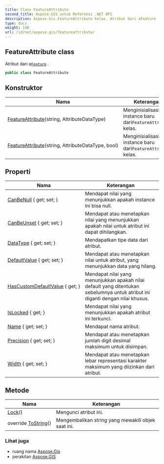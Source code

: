 ```yaml
---
title: Class FeatureAttribute
second_title: Aspose.GIS untuk Referensi .NET API
description: Aspose.Gis.FeatureAttribute kelas. Atribut dari aFeature .
type: docs
weight: 140
url: /id/net/aspose.gis/featureattribute/
---
```

## FeatureAttribute class

Atribut dari a[`Feature`](../feature/) .

```csharp
public class FeatureAttribute
```

## Konstruktor

| Nama | Keterangan |
| --- | --- |
| [FeatureAttribute](featureattribute/#constructor)(string, AttributeDataType) | Menginisialisasi instance baru dari`FeatureAttribute` kelas. |
| [FeatureAttribute](featureattribute/#constructor_1)(string, AttributeDataType, bool) | Menginisialisasi instance baru dari`FeatureAttribute` kelas. |

## Properti

| Nama | Keterangan |
| --- | --- |
| [CanBeNull](../../aspose.gis/featureattribute/canbenull/) { get; set; } | Mendapat nilai yang menunjukkan apakah instance ini bisa null. |
| [CanBeUnset](../../aspose.gis/featureattribute/canbeunset/) { get; set; } | Mendapat atau menetapkan nilai yang menunjukkan apakah nilai untuk atribut ini dapat dihilangkan. |
| [DataType](../../aspose.gis/featureattribute/datatype/) { get; set; } | Mendapatkan tipe data dari atribut. |
| [DefaultValue](../../aspose.gis/featureattribute/defaultvalue/) { get; set; } | Mendapat atau menetapkan nilai untuk atribut, yang menunjukkan data yang hilang. |
| [HasCustomDefaultValue](../../aspose.gis/featureattribute/hascustomdefaultvalue/) { get; } | Mendapat nilai yang menunjukkan apakah nilai default yang ditentukan sebelumnya untuk atribut ini diganti dengan nilai khusus. |
| [IsLocked](../../aspose.gis/featureattribute/islocked/) { get; } | Mendapat nilai yang menunjukkan apakah atribut ini terkunci. |
| [Name](../../aspose.gis/featureattribute/name/) { get; set; } | Mendapat nama atribut. |
| [Precision](../../aspose.gis/featureattribute/precision/) { get; set; } | Mendapat atau menetapkan jumlah digit desimal maksimum untuk disimpan. |
| [Width](../../aspose.gis/featureattribute/width/) { get; set; } | Mendapat atau menetapkan lebar representasi karakter maksimum yang diizinkan dari atribut. |

## Metode

| Nama | Keterangan |
| --- | --- |
| [Lock](../../aspose.gis/featureattribute/lock/)() | Mengunci atribut ini. |
| override [ToString](../../aspose.gis/featureattribute/tostring/)() | Mengembalikan string yang mewakili objek saat ini. |

### Lihat juga

* ruang nama [Aspose.Gis](../../aspose.gis/)
* perakitan [Aspose.GIS](../../)


